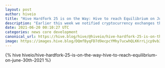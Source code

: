 ```yaml
---
layout: post
author: hiveio
title: "Hive Hardfork 25 is on the Way: Hive to reach Equilibrium on June 30th, 2021"
description: "Earlier this week we notified cryptocurrency exchanges that the upcoming hardfork to the Hive blockchain network, dubbed Equilibrium, is planned for the end of June."
date: 2021-06-20 00:10:27 UTC
categories: news core development
canonical_url: https://hive.blog/hive/@hiveio/hive-hardfork-25-is-on-the-way-hive-to-reach-equilibrium-on-june-30th-2021
image: https://images.hive.blog/DQmfByqFD7d9ecpcYMhy7ucwhQLKKrrLjcp9vb378wSJwCP/image.png
---
```

{% hive hiveio/hive-hardfork-25-is-on-the-way-hive-to-reach-equilibrium-on-june-30th-2021 %}
